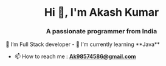 <h1 align="center">Hi 👋, I'm Akash Kumar</h1>
<h3 align="center">A passionate programmer from India</h3>
🌱 I’m Full Stack developer
- 🌱 I’m currently learning **Java**

- 📫 How to reach me : **Ak98574586@gmail.com**
<!-- 
<h3 align="left">Connect with me:</h3>
<p align="left">
<a href="https://twitter.com/imrajpreetamrz" target="blank"><img align="center" src="https://raw.githubusercontent.com/rahuldkjain/github-profile-readme-generator/master/src/images/icons/Social/twitter.svg" alt="imrajpreetamrz" height="30" width="40" /></a>
<a href="https://linkedin.com/in/hipmonkey11in" target="blank"><img align="center" src="https://raw.githubusercontent.com/rahuldkjain/github-profile-readme-generator/master/src/images/icons/Social/linked-in-alt.svg" alt="hipmonkey11in" height="30" width="40" /></a>
<a href="https://fb.com/rajpreetamrz" target="blank"><img align="center" src="https://raw.githubusercontent.com/rahuldkjain/github-profile-readme-generator/master/src/images/icons/Social/facebook.svg" alt="rajpreetamrz" height="30" width="40" /></a>
<a href="https://instagram.com/rajpreetamrz" target="blank"><img align="center" src="https://raw.githubusercontent.com/rahuldkjain/github-profile-readme-generator/master/src/images/icons/Social/instagram.svg" alt="rajpreetamrz" height="30" width="40" /></a>
</p>

<h3 align="left">Languages and Tools:</h3>
<p align="left">  <a href="https://www.w3schools.com/cpp/" target="_blank"> <img src="https://raw.githubusercontent.com/devicons/devicon/master/icons/cplusplus/cplusplus-original.svg" alt="cplusplus" width="40" height="40"/> </a>      <a href="https://www.python.org" target="_blank"> <img src="https://raw.githubusercontent.com/devicons/devicon/master/icons/python/python-original.svg" alt="python" width="40" height="40"/> </a> <a href="https://www.mysql.com/" target="_blank"> <img src="https://raw.githubusercontent.com/devicons/devicon/master/icons/mysql/mysql-original-wordmark.svg" alt="mysql" width="40" height="40"/> </a> <a href="https://www.linux.org/" target="_blank"> <img src="https://raw.githubusercontent.com/devicons/devicon/master/icons/linux/linux-original.svg" alt="linux" width="40" height="40"/> </a> </p>

<p>&nbsp;<img align="center" src="https://github-readme-stats.vercel.app/api?username=hipmonkey11&show_icons=true&locale=en" alt="hipmonkey11" /></p>
 -->
